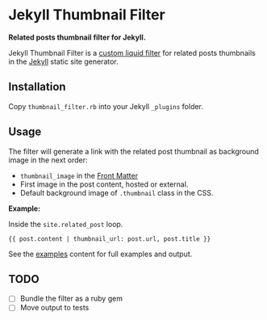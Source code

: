 # Jekyll Thumbnail Filter

**Related posts thumbnail filter for Jekyll.**

Jekyll Thumbnail Filter is a [custom liquid filter](http://jekyllrb.com/docs/plugins/#liquid-filters) for related posts thumbnails in the [Jekyll](http://jekyllrb.com/) static site generator.


## Installation

Copy `thumbnail_filter.rb` into your Jekyll `_plugins` folder.


## Usage

The filter will generate a link with the related post thumbnail as background image in the next order:

- `thumbnail_image` in the [Front Matter](http://jekyllrb.com/docs/frontmatter/)
- First image in the post content, hosted or external.
- Default background image of `.thumbnail` class in the CSS.

**Example:**

Inside the `site.related_post` loop.

```
{{ post.content | thumbnail_url: post.url, post.title }}
```

See the [examples](/examples) content for full examples and output.


## TODO

- [ ] Bundle the filter as a ruby gem
- [ ] Move output to tests
